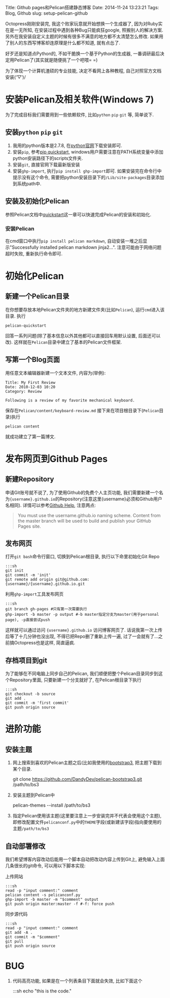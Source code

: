 Title: Github pages和Pelican搭建静态博客
Date: 2014-11-24 13:23:21
Tags: Blog, Github
slug: setup-pelican-github

Octopress刚刚安装完, 我这个败家玩意就开始想换一个生成器了, 因为对Ruby实在是一无所知, 在安装过程中遇到各种Bug只能疯狂google, 照搬别人的解决方案. 另外在我安装自定义主题的时候有很多不满意的地方都不太清楚怎么修改. 如果用了别人的东西写博客却连原理是什么都不知道, 就有点怂了.

好歹还是知道点Python的, 不如干脆换一个基于Python的生成器, 一番调研最后决定用Pelican了(其实就是随便挑了一个吧喂= =)

为了体现一个计算机渣硕的专业技能, 决定不看网上各种教程, 自己对照官方文档安装(‘▽′)/  

<!-- PELICAN_END_SUMMARY -->

# 安装Pelican及相关软件(Windows 7)
为了完成目标我们需要用到一些依赖软件, 比如`python` `pip` `git` 等, 简单说下.

## 安装`python` `pip` `git`
1. 我用的python版本是2.7.8, 在[python官网](https://www.python.org/downloads/)下载安装即可.
2. 安装`pip`, 参考[pip quickstart](https://pip.pypa.io/en/latest/installing.html), windows用户需要注意在PATH系统变量中添加python安装路径下的scripts文件夹.
3. 安装`git`, 直接官网下载最新版安装
4. 安装`ghp-import`, 执行`pip install ghp-import`即可. 如果安装完在命令行中提示没有这个命令, 需要把python安装目录下的`/Lib/site-packages`目录添加到系统path中.

## 安装及初始化Pelican
参照Pelican文档中[quickstart](http://docs.getpelican.com/en/3.5.0/quickstart.html)这一章可以快速完成Pelican的安装和初始化.

### 安装Pelican
在cmd窗口中执行`pip install pelican markdown`, 自动安装一堆之后显示"Successfully installed pelican markdown jinja2...". 注意可能由于网络问题超时失败, 重新执行命令即可.

# 初始化Pelican

## 新建一个Pelican目录
在你想要存放本地Pelican文件夹的地方新建文件夹(比如`Pelican`), 运行`cmd`进入该目录. 执行

    pelican-quickstart
        
回答一系列问题(除了基本信息以外其他都可以直接回车用默认设置, 后面还可以改). 这样就在`Pelican`目录中建立了基本的Pelican文件框架.

## 写第一个Blog页面
用任意文本编辑器新建一个文本文件, 内容为(举例):

    Title: My First Review
    Date: 2010-12-03 10:20
    Category: Review

    Following is a review of my favorite mechanical keyboard.
        
保存在`Pelican/content/keyboard-review.md`
接下来在项目根目录下(`Pelican`目录)执行

    pelican content

就成功建立了第一篇博文.

# 发布网页到Github Pages

## 新建Repository
申请Git账号就不说了, 为了使用Github的免费个人主页功能, 我们需要新建一个名为`{username}.github.io`的Repository(注意这里{username}必须和Github用户名相同). 详情可以参考[Github Help](https://help.github.com/articles/user-organization-and-project-pages/), 注意两点:

>You must use the username.github.io naming scheme.
>Content from the master branch will be used to build and publish your GitHub Pages site.

## 发布网页
打开`git bash`命令行窗口, 切换到Pelican根目录, 执行以下命里初始化Git Repo

    :::sh
    git init
    git commit -m 'init'
    git remote add origin git@github.com:{username}/{username}.github.io.git
        
利用`ghp-import`工具发布网页

    :::sh
    git branch gh-pages #只有第一次需要执行
    ghp-import -b master -p output #-b master指定分支为master(用于personal page), -p直接尝试push

这样就可以通过访问 `{username}.github.io` 访问博客网页了. 话说我第一次上传后等了十几分钟也没出现, 不得已把Repo删了重新上传一遍, 过了一会就有了...之前搞Octopress也是这样, 简直逼疯.

## 存档项目到git
为了能够在不同电脑上同步自己的Pelican, 我们顺便把整个Pelican目录同步到这个Repository里面, 只要新建一个分支就好了, 在Pelican根目录下执行

    :::sh
    git checkout -b source
    git add .
    git commit -m 'first commit'
    git push origin source

# 进阶功能

## 安装主题
1. 网上搜索到喜欢的Pelican主题之后(比如我使用的[bootstrap3](https://github.com/DandyDev/pelican-bootstrap3), 把主题下载到某个目录.

    git clone https://github.com/DandyDev/pelican-bootstrap3.git /path/to/bs3
        
2. 安装主题到Pelican中

    pelican-themes --install /path/to/bs3
        
3. 指定Pelican使用该主题(这里要注意上一步安装完并不代表会使用这个主题), 即修改配置文件`pelicanconf.py`中的`THEME`字段(或新建该字段)指向要使用的主题`/path/to/bs3`

## 自动部署修改
我们希望博客内容改动后能用一个脚本自动把改动内容上传到Git上, 避免输入上面几条很长的git命令, 可以用以下脚本实现:

上传网站

    :::sh
    read -p "input comment:" comment
    pelican content -s pelicanconf.py
    ghp-import -b master -m "$comment" output
    git push origin master:master -f #-f: force push

同步源代码
    
    :::sh
    read -p "input comment:" comment
    git add -A .
    git commit -m "$comment"
    git pull
    git push origin source
    
# BUG
1. 代码高亮功能, 如果是在一个列表条目下面就会失效, 比如下面这个

    :::sh
    echo "this is the code."
